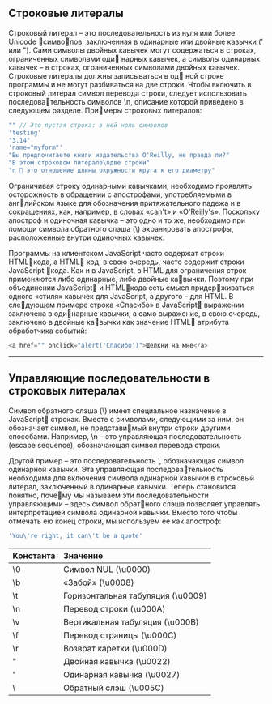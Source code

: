 ## Строковые литералы

Строковый литерал – это последовательность из нуля или более Unicode символов, заключенная в одинарные или двойные кавычки \(' или "\). Сами символы двойных кавычек могут содержаться в строках, ограниченных символами оди нарных кавычек, а символы одинарных кавычек – в строках, ограниченных символами двойных кавычек. Строковые литералы должны записываться в од ной строке программы и не могут разбиваться на две строки. Чтобы включить в строковый литерал символ перевода строки, следует использовать последовательность символов \n, описание которой приведено в следующем разделе. Примеры строковых литералов:

```js
"" // Это пустая строка: в ней ноль символов
'testing'
"3.14"
'name="myform"'
"Вы предпочитаете книги издательства O'Reilly, не правда ли?"
"В этом строковом литерале\nдве строки"
"π  это отношение длины окружности круга к его диаметру"
```

Ограничивая строку одинарными кавычками, необходимо проявлять осторожность в обращении с апострофами, употребляемыми в английском языке для обозначения притяжательного падежа и в сокращениях, как, например, в словах «can't» и «O'Reilly's». Поскольку апостроф и одиночная кавычка – это одно и то же, необходимо при помощи символа обратного слэша \(\\) экранировать апострофы, расположенные внутри одиночных кавычек.

Программы на клиентском JavaScript часто содержат строки HTMLкода, а HTML код, в свою очередь, часто содержит строки JavaScript кода. Как и в JavaScript, в HTML для ограничения строк применяются либо одинарные, либо двойные кавычки. Поэтому при объединении JavaScript и HTMLкода есть смысл придерживаться одного «стиля» кавычек для JavaScript, а другого – для HTML. В следующем примере строка «Спасибо» в JavaScript выражении заключена в одинарные кавычки, а само выражение, в свою очередь, заключено в двойные кавычки как значение HTML атрибута обработчика событий:

```js
<a href="" onclick="alert('Спасибо')">Щелкни на мне</a>
```

---

## Управляющие последовательности в строковых литералах

Символ обратного слэша \(\\) имеет специальное назначение в JavaScript строках. Вместе с символами, следующими за ним, он обозначает символ, не представимый внутри строки другими способами. Например, \n – это управляющая последовательность \(escape sequence\), обозначающая символ перевода строки.

Другой пример – это последовательность \', обозначающая символ одинарной кавычки. Эта управляющая последовательность необходима для включения символа одинарной кавычки в строковый литерал, заключенный в одинарные кавычки. Теперь становится понятно, почему мы называем эти последовательности управляющими – здесь символ обратного слэша позволяет управлять интерпретацией символа одинарной кавычки. Вместо того чтобы отмечать ею конец строки, мы используем ее как апостроф:

```js
'You\'re right, it can\'t be a quote'
```

| Константа | Значение |
| :--- | :--- |
| \0 | Символ NUL \(\u0000\) |
| \b | «Забой» \(\u0008\) |
| \t | Горизонтальная табуляция \(\u0009\) |
| \n | Перевод строки \(\u000A\) |
| \v | Вертикальная табуляция \(\u000B\) |
| \f | Перевод страницы \(\u000C\) |
| \r | Возврат каретки \(\u000D\) |
| \" | Двойная кавычка \(\u0022\) |
| \' | Одинарная кавычка \(\u0027\) |
| \ | Обратный слэш \(\u005C\) |



